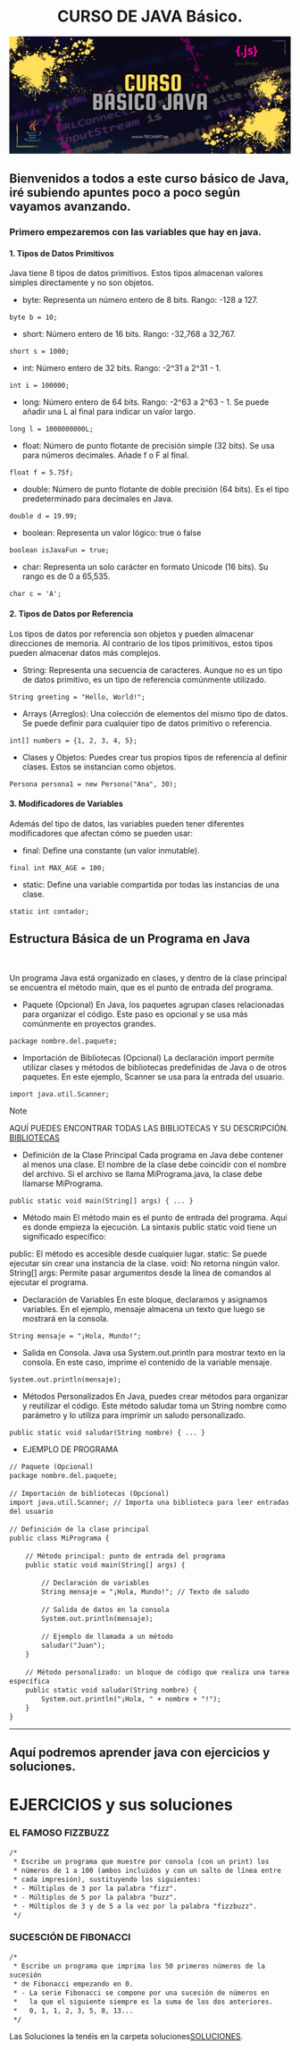 # <center> CURSO DE JAVA Básico. </center>
![curso java](./Media_Java/CURSO.png)
<br>
## Bienvenidos a todos a este curso básico de Java, iré subiendo apuntes poco a poco según vayamos avanzando.
### Primero empezaremos con las variables que hay en java.

#### 1. Tipos de Datos Primitivos

Java tiene 8 tipos de datos primitivos. Estos tipos almacenan valores simples directamente y no son objetos.<br>
- byte: Representa un número entero de 8 bits. Rango: -128 a 127. 
```
byte b = 10;
```
- short: Número entero de 16 bits. Rango: -32,768 a 32,767.
```
short s = 1000;
```
- int: Número entero de 32 bits. Rango: -2^31 a 2^31 - 1.
```
int i = 100000;
```
- long: Número entero de 64 bits. Rango: -2^63 a 2^63 - 1. Se puede añadir una L al final para indicar un valor largo.
```
long l = 1000000000L;
```
- float: Número de punto flotante de precisión simple (32 bits). Se usa para números decimales. Añade f o F al final.
```
float f = 5.75f;
```
- double: Número de punto flotante de doble precisión (64 bits). Es el tipo predeterminado para decimales en Java.
```
double d = 19.99;
```
- boolean: Representa un valor lógico: true o false
```
boolean isJavaFun = true;
```
- char: Representa un solo carácter en formato Unicode (16 bits). Su rango es de 0 a 65,535.
```
char c = 'A';
```

#### 2. Tipos de Datos por Referencia

Los tipos de datos por referencia son objetos y pueden almacenar direcciones de memoria. Al contrario de los tipos primitivos, estos tipos pueden almacenar datos más complejos.

- String: Representa una secuencia de caracteres. Aunque no es un tipo de datos primitivo, es un tipo de referencia comúnmente utilizado.
```
String greeting = "Hello, World!";
```
- Arrays (Arreglos): Una colección de elementos del mismo tipo de datos. Se puede definir para cualquier tipo de datos primitivo o referencia.
```
int[] numbers = {1, 2, 3, 4, 5};
```
- Clases y Objetos: Puedes crear tus propios tipos de referencia al definir clases. Estos se instancian como objetos.
```
Persona persona1 = new Persona("Ana", 30);
```

#### 3. Modificadores de Variables

Además del tipo de datos, las variables pueden tener diferentes modificadores que afectan cómo se pueden usar:

- final: Define una constante (un valor inmutable).
```
final int MAX_AGE = 100;
```
- static: Define una variable compartida por todas las instancias de una clase.
```
static int contador;
```

## Estructura Básica de un Programa en Java
<br>

Un programa Java está organizado en clases, y dentro de la clase principal se encuentra el método main, que es el punto de entrada del programa.

- Paquete (Opcional)
  En Java, los paquetes agrupan clases relacionadas para organizar el código. Este paso es opcional y se usa más comúnmente en proyectos grandes.
```
package nombre.del.paquete;
```

- Importación de Bibliotecas (Opcional)
La declaración import permite utilizar clases y métodos de bibliotecas predefinidas de Java o de otros paquetes. En este ejemplo, Scanner se usa para la entrada del usuario.
```
import java.util.Scanner;
```
>[!NOTE]
>AQUÍ PUEDES ENCONTRAR TODAS LAS BIBLIOTECAS Y SU DESCRIPCIÓN. [BIBLIOTECAS]()

- Definición de la Clase Principal
Cada programa en Java debe contener al menos una clase. El nombre de la clase debe coincidir con el nombre del archivo. Si el archivo se llama MiPrograma.java, la clase debe llamarse MiPrograma.
```
public static void main(String[] args) { ... }
```
- Método main
El método main es el punto de entrada del programa. Aquí es donde empieza la ejecución. La sintaxis public static void tiene un significado específico:

public: El método es accesible desde cualquier lugar.
static: Se puede ejecutar sin crear una instancia de la clase.
void: No retorna ningún valor.
String[] args: Permite pasar argumentos desde la línea de comandos al ejecutar el programa.

- Declaración de Variables
En este bloque, declaramos y asignamos variables. En el ejemplo, mensaje almacena un texto que luego se mostrará en la consola.
```
String mensaje = "¡Hola, Mundo!";
```

- Salida en Consola.
Java usa System.out.println para mostrar texto en la consola. En este caso, imprime el contenido de la variable mensaje.
```
System.out.println(mensaje);
```

- Métodos Personalizados
En Java, puedes crear métodos para organizar y reutilizar el código. Este método saludar toma un String nombre como parámetro y lo utiliza para imprimir un saludo personalizado.
```
public static void saludar(String nombre) { ... }
```

- EJEMPLO DE PROGRAMA
```
// Paquete (Opcional)
package nombre.del.paquete;

// Importación de bibliotecas (Opcional)
import java.util.Scanner; // Importa una biblioteca para leer entradas del usuario

// Definición de la clase principal
public class MiPrograma {

    // Método principal: punto de entrada del programa
    public static void main(String[] args) {
        
        // Declaración de variables
        String mensaje = "¡Hola, Mundo!"; // Texto de saludo
        
        // Salida de datos en la consola
        System.out.println(mensaje);
        
        // Ejemplo de llamada a un método
        saludar("Juan");
    }

    // Método personalizado: un bloque de código que realiza una tarea específica
    public static void saludar(String nombre) {
        System.out.println("¡Hola, " + nombre + "!");
    }
}
```


----------------------------------------------------------------------------------------------------------------------------------------------------------------------
## Aquí podremos aprender java con ejercicios y soluciones.




# EJERCICIOS y sus soluciones

### EL FAMOSO FIZZBUZZ<br>
```
/*
 * Escribe un programa que muestre por consola (con un print) los
 * números de 1 a 100 (ambos incluidos y con un salto de línea entre
 * cada impresión), sustituyendo los siguientes:
 * - Múltiplos de 3 por la palabra "fizz".
 * - Múltiplos de 5 por la palabra "buzz".
 * - Múltiplos de 3 y de 5 a la vez por la palabra "fizzbuzz".
 */
```

### SUCESCIÓN DE FIBONACCI
```
/*
 * Escribe un programa que imprima los 50 primeros números de la sucesión
 * de Fibonacci empezando en 0.
 * - La serie Fibonacci se compone por una sucesión de números en
 *   la que el siguiente siempre es la suma de los dos anteriores.
 *   0, 1, 1, 2, 3, 5, 8, 13...
 */
```

  Las Soluciones la tenéis en la carpeta soluciones[SOLUCIONES](https://github.com/tecxion/Curso-Java/tree/main/Soluciones).
